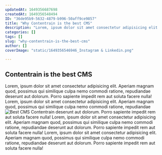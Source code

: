 ```yaml
---
updatedAt: 1649356687698
createdAt: 1649356548494
ID: "36de95b9-5632-4879-b996-50aff9ce9857"
title: "Why Contentrain is the best CMS"
description: "Lorem, ipsum dolor sit amet consectetur adipisicing elit. Aperiam magnam quod, possimus qui similique culpa nemo commodi ratione, repudiandae deserunt aut dolorum. Porro sapiente impedit rem aut soluta facere nulla!."
categories: []
tags: []
slug: "why-contentrain-is-the-best-cms"
author: []
coverImage: "static/1649356546946_Instagram & Linkedin.png"

---
```


## Contentrain is the best CMS

Lorem, ipsum dolor sit amet consectetur adipisicing elit. Aperiam magnam
    quod, possimus qui similique culpa nemo commodi ratione, repudiandae
    deserunt aut dolorum. Porro sapiente impedit rem aut soluta facere nulla!
Lorem, ipsum dolor sit amet consectetur adipisicing elit. Aperiam magnam
    quod, possimus qui similique culpa nemo commodi ratione, repudiandae
![Best CMS Contentrain](https://res.cloudinary.com/dowlbhxa2/image/upload/f_auto,q_auto,w_1366/v1648064180/Select_a_repository_optimized_c2iyvl.svg)
    deserunt aut dolorum. Porro sapiente impedit rem aut soluta facere nulla!
Lorem, ipsum dolor sit amet consectetur adipisicing elit. Aperiam magnam
    quod, possimus qui similique culpa nemo commodi ratione, repudiandae
    deserunt aut dolorum. Porro sapiente impedit rem aut soluta facere nulla!
Lorem, ipsum dolor sit amet consectetur adipisicing elit. Aperiam magnam
    quod, possimus qui similique culpa nemo commodi ratione, repudiandae
    deserunt aut dolorum. Porro sapiente impedit rem aut soluta facere nulla!